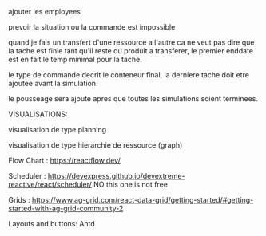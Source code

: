 ajouter les employees

prevoir la situation ou la commande est impossible

quand je fais un transfert d'une ressource a l'autre ca ne veut pas dire que la tache est finie tant qu'il reste du produit a transferer, le premier enddate est en fait le temp minimal pour la tache.

le type de commande decrit le conteneur final, la derniere tache doit etre ajoutee avant la simulation.

le pousseage sera ajoute apres que toutes les simulations soient terminees.

VISUALISATIONS:

visualisation de type planning

visualisation de type hierarchie de ressource (graph)

Flow Chart : https://reactflow.dev/

Scheduler : https://devexpress.github.io/devextreme-reactive/react/scheduler/ NO this one is not free

Grids : https://www.ag-grid.com/react-data-grid/getting-started/#getting-started-with-ag-grid-community-2

Layouts and buttons: Antd
